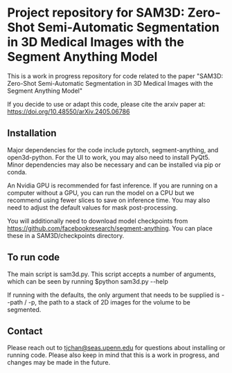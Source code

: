 # Project repository for SAM3D: Zero-Shot Semi-Automatic Segmentation in 3D Medical Images with the Segment Anything Model

This is a work in progress repository for code related to the paper "SAM3D: Zero-Shot Semi-Automatic Segmentation in 3D Medical Images with the Segment Anything Model"

If you decide to use or adapt this code, please cite the arxiv paper at: https://doi.org/10.48550/arXiv.2405.06786

## Installation

Major dependencies for the code include pytorch, segment-anything, and open3d-python. For the UI to work, you may also need to install PyQt5. Minor dependencies may also be necessary and can be installed via pip or conda.

An Nvidia GPU is recommended for fast inference. If you are running on a computer without a GPU, you can run the model on a CPU but we recommend using fewer slices to save on inference time. You may also need to adjust the default values for mask post-processing.

You will additionally need to download model checkpoints from https://github.com/facebookresearch/segment-anything. You can place these in a SAM3D/checkpoints directory.

## To run code

The main script is sam3d.py. This script accepts a number of arguments, which can be seen by running $python sam3d.py --help

If running with the defaults, the only argument that needs to be supplied is --path / -p, the path to a stack of 2D images for the volume to be segmented.

## Contact

Please reach out to tjchan@seas.upenn.edu for questions about installing or running code. Please also keep in mind that this is a work in progress, and changes may be made in the future.
